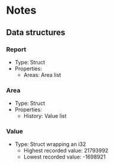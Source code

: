 # Notes

## Data structures

### Report

- Type: Struct
- Properties:
  - Areas: Area list

### Area

- Type: Struct
- Properties:
  - History: Value list

### Value

- Type: Struct wrapping an i32
  - Highest recorded value: 21793992
  - Lowest recorded value: -1698921
